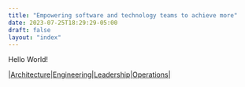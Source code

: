 ```yaml
---
title: "Empowering software and technology teams to achieve more"
date: 2023-07-25T18:29:29-05:00
draft: false
layout: "index"
---
```


Hello World!

|[Architecture](./architecture/)|[Engineering](./engineering/)|[Leadership](./leadership/)|[Operations](./operations/)|